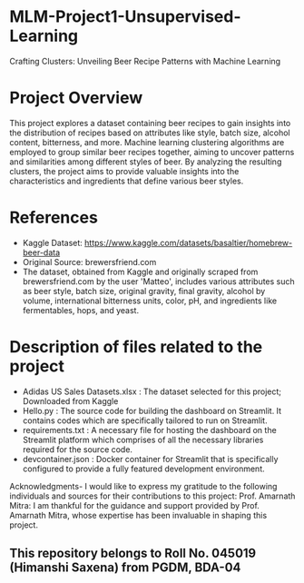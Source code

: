 # MLM-Project1-Unsupervised-Learning
Crafting Clusters: Unveiling Beer Recipe Patterns with Machine Learning

# Project Overview

This project explores a dataset containing beer recipes to gain insights into the distribution of recipes based on attributes like style, batch size, alcohol content, bitterness, and more. Machine learning clustering algorithms are employed to group similar beer recipes together, aiming to uncover patterns and similarities among different styles of beer. By analyzing the resulting clusters, the project aims to provide valuable insights into the characteristics and ingredients that define various beer styles.


# References
* Kaggle Dataset: https://www.kaggle.com/datasets/basaltier/homebrew-beer-data 
* Original Source: brewersfriend.com
* The dataset, obtained from Kaggle and originally scraped from brewersfriend.com by the user 'Matteo', includes various attributes such as beer style, batch size, original gravity, final gravity, alcohol by volume, international bitterness units, color, pH, and ingredients like fermentables, hops, and yeast.


# Description of files related to the project 

* Adidas US Sales Datasets.xlsx : The dataset selected for this project; Downloaded from Kaggle
* Hello.py : The source code for building the dashboard on Streamlit. It contains codes which are specifically tailored to run on Streamlit.
* requirements.txt : A necessary file for hosting the dashboard on the Streamlit platform which comprises of all the necessary libraries required for the source code.
* devcontainer.json : Docker container for Streamlit that is specifically configured to provide a fully featured development environment.
  


Acknowledgments- I would like to express my gratitude to the following individuals and sources for their contributions to this project: Prof. Amarnath Mitra: I am thankful for the guidance and support provided by Prof. Amarnath Mitra, whose expertise has been invaluable in shaping this project.




## This repository belongs to Roll No. 045019 (Himanshi Saxena) from PGDM, BDA-04
